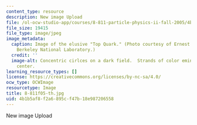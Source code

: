 ```yaml
---
content_type: resource
description: New image Upload
file: /ol-ocw-studio-app/courses/8-811-particle-physics-ii-fall-2005/4b1b5af8f2a6895cf47b18e987206558_8-811f05-th.jpg
file_size: 19415
file_type: image/jpeg
image_metadata:
  caption: Image of the elusive "Top Quark." (Photo courtesy of Ernest Orlando Lawrence,
    Berkeley National Laboratory.)
  credit: ''
  image-alt: Concentric cirlces on a dark field.  Strands of color eminate from the
    center.
learning_resource_types: []
license: https://creativecommons.org/licenses/by-nc-sa/4.0/
ocw_type: OCWImage
resourcetype: Image
title: 8-811f05-th.jpg
uid: 4b1b5af8-f2a6-895c-f47b-18e987206558
---
```

New image Upload
